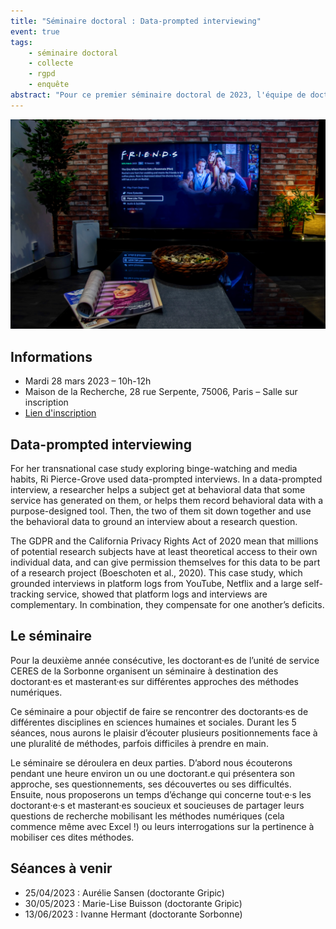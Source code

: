 ```yaml
---
title: "Séminaire doctoral : Data-prompted interviewing"
event: true
tags: 
    - séminaire doctoral
    - collecte
    - rgpd
    - enquête
abstract: "Pour ce premier séminaire doctoral de 2023, l'équipe de doctorant·es CERES accueille Ri Pierce-Grove, qui parlera de la manière dont elle utilise la méthode des data-prompting interviews dans le cadre d'une recherche sur les plateformes vidéos."
---
```


![](netflix_stockpick.jpg)

## Informations

- Mardi 28 mars 2023 – 10h-12h
- Maison de la Recherche, 28 rue Serpente, 75006, Paris – Salle sur inscription
- [Lien d'inscription](https://framaforms.org/participation-au-seminaire-doctoral-ceres-1676543193)

## Data-prompted interviewing

For her transnational case study exploring binge-watching and media habits, Ri Pierce-Grove used data-prompted interviews. In a data-prompted interview, a researcher helps a subject get at behavioral data that some service has generated on them, or helps them record behavioral data with a purpose-designed tool. Then, the two of them sit down together and use the behavioral data to ground an interview about a research question. 

The GDPR and the California Privacy Rights Act of 2020 mean that millions of potential research subjects have at least theoretical access to their own individual data, and can give permission themselves for this data to be part of a research project (Boeschoten et al., 2020). This case study, which grounded interviews in platform logs from YouTube, Netflix and a large self-tracking service, showed that platform logs and interviews are complementary. In combination, they compensate for one another’s deficits.

## Le séminaire

Pour la deuxième année consécutive, les doctorant·es de l’unité de service CERES de la Sorbonne organisent un séminaire à destination des doctorant·es et masterant·es sur différentes approches des méthodes numériques.

Ce séminaire a pour objectif de faire se rencontrer des doctorants·es de différentes disciplines en sciences humaines et sociales. Durant les 5 séances, nous aurons le plaisir d’écouter plusieurs positionnements face à une pluralité de méthodes, parfois difficiles à prendre en main.

Le séminaire se déroulera en deux parties. D’abord nous écouterons pendant une heure environ un ou une doctorant.e qui présentera son approche, ses questionnements, ses découvertes ou ses difficultés. Ensuite, nous proposerons un temps d’échange qui concerne tout·e·s les doctorant·e·s et masterant·es soucieux et soucieuses de partager leurs questions de recherche mobilisant les méthodes numériques (cela commence même avec Excel !) ou leurs interrogations sur la pertinence à mobiliser ces dites méthodes.

## Séances à venir

- 25/04/2023 : Aurélie Sansen (doctorante Gripic)
- 30/05/2023 : Marie-Lise Buisson (doctorante Gripic)
- 13/06/2023 : Ivanne Hermant (doctorante Sorbonne)
